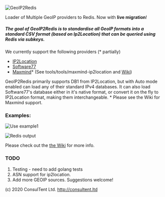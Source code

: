 ![GeoIP2Redis](https://user-images.githubusercontent.com/691270/73528553-0e86a900-4450-11ea-80a8-5d603ddfbfd7.png)


Loader of Multiple GeoIP providers to Redis.  Now with **live migration**!

##### The goal of GeoIP2Redis is to standardise all GeoIP formats into a standard CSV format (based on Ip2Location) that can be queried using Redis via subkeys.


We currently support the following providers (* partially)

* [IP2Location](https://lite.ip2location.com/database/ip-country)
* [Software77](http://software77.net/geo-ip/)
* [Maxmind](https://www.maxmind.com/en/geoip2-databases)*  (See tools/tools/maxmind-ip2location and [Wiki](https://github.com/ConsulTent/GeoIP2Redis/wiki))

GeoIP2Redis primarily supports DB1 from IP2Location, but with Auto mode enabled can load any of their standard IPv4 databases.
It can also load Software77's database either in it's native format, or convert it on the fly to IP2Location format, making them interchangeable.  *
Please see the Wiki for Maxmind support.


### Examples:

![Use example1](https://user-images.githubusercontent.com/691270/53105684-8b38b400-356c-11e9-8cdd-ac0c76a7b64a.png)

![Redis output](https://user-images.githubusercontent.com/691270/53105706-92f85880-356c-11e9-9c2d-83b6c88f4a76.png)


Please check out the [the Wiki](https://github.com/ConsulTent/GeoIP2Redis/wiki) for more info.

### TODO
1. Testing - need to add golang tests
2. ASN support for ip2location.
3. Add more GEOIP sources.   Suggestions welcome!



(c) 2020 ConsulTent Ltd.  http://consultent.ltd
